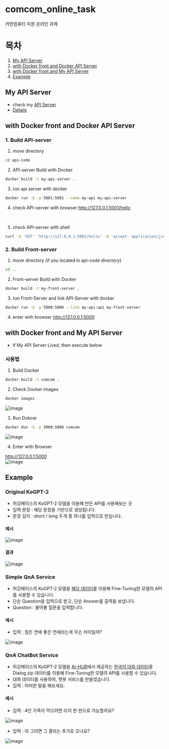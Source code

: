 # comcom_online_task
커먼컴퓨터 지원 온라인 과제

# 목차
1. [My API Server](#My-API-Server)
2. [with Docker front and Docker API Server](#with-Docker-front-and-Docker-API-Server)
3. [with Docker front and My API Server](#with-Docker-front-and-My-API-Server)
4. [Example](#Example)

## My API Server
- check my [API Server](http://203.246.112.132:25000/)
- [Details](./api_code/README.md)


## with Docker front and Docker API Server
### 1. Build API-server
  1. move directory
  ```bash
  cd api-code
  ```

  2. API-server Build with Docker
  ```bash
  docker build -t my-api-server .
  ```

  3. run api server with docker
  ```bash
  docker run -d -p 5001:5001 --name my-api my-api-server
  ```

  4. check API-server with browser
  http://127.0.0.1:5001/hello
<br>


  5. check API-server with shell
  ```bash
  curl -X 'GET' 'http://127.0.0.1:5001/hello' -H 'accept: application/json'
  ```

### 2. Build Front-server
  1. move directory (if you located in api-code directory)
  ```bash
  cd ..
  ```

  2. Front-server Build with Docker
  ```bash
  docker build -t my-front-server .
  ```

  3. run Front-Server and link API-Server with docker
  ```bash
  docker run -d -p 5000:5000 --link my-api:api my-front-server
  ```

  4. enter with browser
  http://127.0.0.1:5000


## with Docker front and My API Server
- if My API Server Lived, then execute below
### 사용법

1. Build Docker
```bash
docker build -t comcom .
```

2. Check Docker images
```bash
docker images
```
![image](https://user-images.githubusercontent.com/77001102/116267377-51504180-a7b7-11eb-8fc3-5620f8afe7e5.png)


3. Run Dokcer
```bash
docker dun -d -p 5000:5000 comcom
```
![image](https://user-images.githubusercontent.com/77001102/116267498-6c22b600-a7b7-11eb-9a75-b707062aa995.png)


4. Enter with Browser

http://127.0.0.1:5000<br>
![image](https://user-images.githubusercontent.com/77001102/116267589-83fa3a00-a7b7-11eb-94b4-6d3e6f8b4eb4.png)


## Example
### Original KoGPT-2
- 허깅페이스의 KoGPT-2 모델을 이용해 만든 API를 사용해보는 곳
- 입력 문장 : 해당 문장을 기반으로 생성됩니다.
- 문장 길이 : short / long 두개 중 하나를 입력으로 받습니다.
#### 예시
![image](https://user-images.githubusercontent.com/77001102/116268539-5feb2880-a7b8-11eb-91ea-1f1fefc9d6c4.png)

#### 결과
![image](https://user-images.githubusercontent.com/77001102/116268615-72656200-a7b8-11eb-9652-f541513a55c2.png)


### Simple QnA Service
- 허깅페이스의 KoGPT-2 모델을 [해당 데이터](https://github.com/songys/Chatbot_data)를 이용해 Fine-Tuning한 모델의 API를 사용할 수 있습니다.
- 단순 Question을 입력으로 받고, 단순 Answer를 출력을 보냅니다.
- Question : 물어볼 질문을 입력합니다.

#### 예시
- 입력 : 힘든 연애 좋은 연애라는게 무슨 차이일까?


![image](https://user-images.githubusercontent.com/77001102/116269455-341c7280-a7b9-11eb-836a-622c01f20173.png)


### QnA ChatBot Service
- 허깅페이스의 KoGPT-2 모델을 [AI-HUB](https://aihub.or.kr/)에서 제공하는 [한국어 대화 데이터](https://aihub.or.kr/aidata/85/download)중 Dialog.zip 데이터를 이용해 Fine-Tuning한 모델의 API를 사용할 수 있습니다.
- 대화 데이터를 사용하여, 챗봇 서비스를 만들었습니다.
- 입력 : 어떠한 말을 해보세요.

#### 예시
- 입력 : 4인 가족이 먹으려면 라지 한 판으로 가능할까요?


![image](https://user-images.githubusercontent.com/77001102/116270270-e8b69400-a7b9-11eb-91be-81e06830a517.png)

- 입력 : 아 그러면 그 콜라는 추가로 오나요?


![image](https://user-images.githubusercontent.com/77001102/116270635-3cc17880-a7ba-11eb-89d5-661caf059ebf.png)
